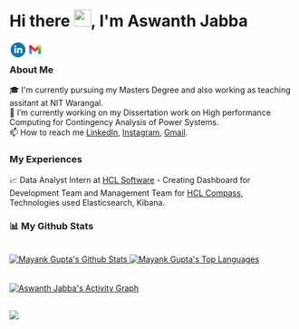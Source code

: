 # Hi there <img src="https://github.com/TheDudeThatCode/TheDudeThatCode/blob/master/Assets/Hi.gif" width="30" height="30"/>, I'm Aswanth Jabba

<a href="https://www.linkedin.com/in/aswanthjabba/">
  <img align="left" width="30px" src="https://github.com/AswanthJabba/aswanthjabba/blob/main/Assets/Linkedin.png"  />
</a>
<a href="mailto:jabbaaswanth@gmail.com">
  <img align="left" width="30px" src="https://github.com/AswanthJabba/aswanthjabba/blob/main/Assets/Gmail.png"  />
</a>
</br>

### About Me
🎓 I'm currently pursuing my Masters Degree and also working as teaching assitant at NIT Warangal.<br/>
🔭 I’m currently working on my Dissertation work on High performance Computing for Contingency Analysis of Power Systems. <br/>
📫 How to reach me [LinkedIn,](https://www.linkedin.com/in/aswanthjabba/) [Instagram,](https://www.instagram.com/ash_jacx/) [Gmail](mailto:jabbaaswanth@gmail.com).<br/>


### My Experiences 
📈 Data Analyst Intern at [HCL Software](https://www.hcltechsw.com/) - Creating Dashboard for Development Team and Management Team for [HCL Compass](https://www.hcltechsw.com/compass), Technologies used Elasticsearch, Kibana.
<!--
**AswanthJabba/aswanthjabba** is a ✨ _special_ ✨ repository because its `README.md` (this file) appears on your GitHub profile.

Here are some ideas to get you started:

- 🔭 I’m currently working on ...
- 🌱 I’m currently learning ...
- 👯 I’m looking to collaborate on ...
- 🤔 I’m looking for help with ...
- 💬 Ask me about ...
- 📫 How to reach me: ...
- 😄 Pronouns: ...
- ⚡ Fun fact: ...
-->
### 📊 My Github Stats

<br/>
<a href="https://github.com/aswanthjabba/github-readme-stats">
    <img alt="Mayank Gupta's Github Stats" src="https://github-readme-stats.vercel.app/api?username=aswanthjabba&show_icons=true&count_private=true&theme=react&hide_border=true&bg_color=0D1117" />
</a>

<a href="https://github.com/aswanthjabba/github-readme-stats">
    <img alt="Mayank Gupta's Top Languages" src="https://github-readme-stats.vercel.app/api/top-langs/?username=aswanthjabba&langs_count=8&count_private=true&layout=compact&theme=react&hide_border=true&bg_color=0D1117" />
</a>
<br/>

<br/>
<br/>
    
<a href="https://github.com/aswanthjabba/github-readme-activity-graph">
    <img alt="Aswanth Jabba's Activity Graph" src="https://activity-graph.herokuapp.com/graph?username=aswanthjabba&bg_color=0D1117&color=5BCDEC&line=5BCDEC&point=FFFFFF&hide_border=true" />
</a>

<br/>
<br/>

   ![](https://komarev.com/ghpvc/?username=aswanthjabba)
